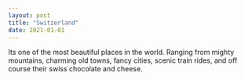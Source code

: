 ```yaml
---
layout: post
title: "Switzerland"
date: 2021-01-01
---
```


Its one of the most beautiful places in the world. Ranging from mighty mountains, charming old towns, fancy cities, scenic train rides, and off course their swiss chocolate and cheese.
